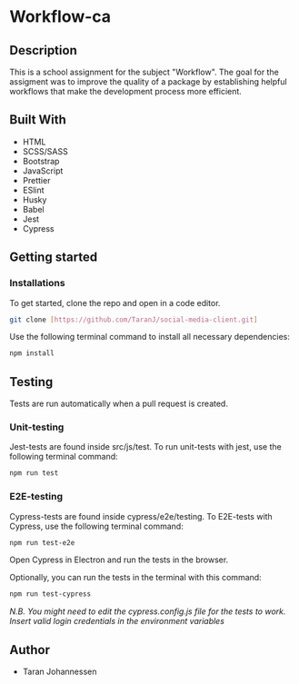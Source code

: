 # Workflow-ca

## Description

This is a school assignment for the subject "Workflow". The goal for the
assigment was to improve the quality of a package by establishing helpful
workflows that make the development process more efficient.

## Built With

- HTML
- SCSS/SASS
- Bootstrap
- JavaScript
- Prettier
- ESlint
- Husky
- Babel
- Jest
- Cypress

## Getting started

### Installations

To get started, clone the repo and open in a code editor.

```bash
git clone [https://github.com/TaranJ/social-media-client.git]
```

Use the following terminal command to install all necessary dependencies:

```bash
npm install
```

## Testing

Tests are run automatically when a pull request is created.

### Unit-testing

Jest-tests are found inside src/js/test. To run unit-tests with jest, use the
following terminal command:

```bash
npm run test
```

### E2E-testing

Cypress-tests are found inside cypress/e2e/testing. To E2E-tests with Cypress,
use the following terminal command:

```bash
npm run test-e2e
```

Open Cypress in Electron and run the tests in the browser.

Optionally, you can run the tests in the terminal with this command:

```bash
npm run test-cypress
```

_N.B. You might need to edit the cypress.config.js file for the tests to work.
Insert valid login credentials in the environment variables_

## Author

- Taran Johannessen
